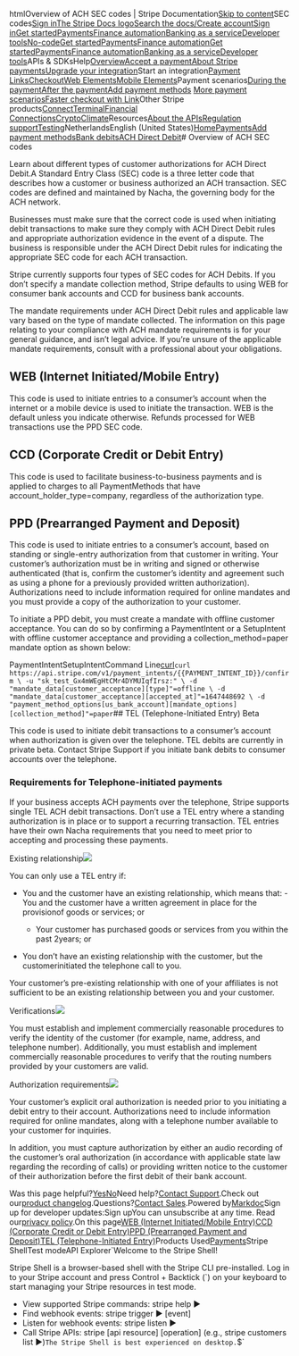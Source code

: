 htmlOverview of ACH SEC codes | Stripe Documentation[Skip to content](#main-content)SEC codes[Sign in](https://dashboard.stripe.com/login?redirect=https%3A%2F%2Fdocs.stripe.com%2Fpayments%2Fach-debit%2Fsec-codes)[The Stripe Docs logo](/)[Search the docs/](#)[Create account](https://dashboard.stripe.com/register)[Sign in](https://dashboard.stripe.com/login?redirect=https%3A%2F%2Fdocs.stripe.com%2Fpayments%2Fach-debit%2Fsec-codes)[Get started](/get-started)[Payments](/payments)[Finance automation](/finance-automation)[Banking as a service](/financial-services)[Developer tools](/development)[No-code](/no-code)[Get started](/get-started)[Payments](/payments)[Finance automation](/finance-automation)[](#)[Get started](/get-started)[Payments](/payments)[Finance automation](/finance-automation)[Banking as a service](/financial-services)[Developer tools](/development)[](#)APIs & SDKsHelp[Overview](/docs/payments)[Accept a payment](#)[About Stripe payments](#)[Upgrade your integration](/docs/payments/upgrades)Start an integration[Payment Links](#)[Checkout](#)[Web Elements](#)[Mobile Elements](#)Payment scenarios[During the payment](#)[After the payment](#)[Add payment methods](#)
[More payment scenarios](#)[Faster checkout with Link](#)Other Stripe products[Connect](#)[Terminal](#)[Financial Connections](#)[Crypto](#)[Climate](#)Resources[About the APIs](#)[Regulation support](#)[Testing](/docs/testing)NetherlandsEnglish (United States)[](#)[](#)[Home](/docs)[Payments](/docs/payments)[Add payment methods](/docs/payments/payment-methods/overview)[Bank debits](/docs/payments/bank-debits)[ACH Direct Debit](/docs/payments/ach-debit)# Overview of ACH SEC codes

Learn about different types of customer authorizations for ACH Direct Debit.A Standard Entry Class (SEC) code is a three letter code that describes how a customer or business authorized an ACH transaction. SEC codes are defined and maintained by Nacha, the governing body for the ACH network.

Businesses must make sure that the correct code is used when initiating debit transactions to make sure they comply with ACH Direct Debit rules and appropriate authorization evidence in the event of a dispute. The business is responsible under the ACH Direct Debit rules for indicating the appropriate SEC code for each ACH transaction.

Stripe currently supports four types of SEC codes for ACH Debits. If you don’t specify a mandate collection method, Stripe defaults to using WEB for consumer bank accounts and CCD for business bank accounts.

The mandate requirements under ACH Direct Debit rules and applicable law vary based on the type of mandate collected. The information on this page relating to your compliance with ACH mandate requirements is for your general guidance, and isn’t legal advice. If you’re unsure of the applicable mandate requirements, consult with a professional about your obligations.

## WEB (Internet Initiated/Mobile Entry)

This code is used to initiate entries to a consumer’s account when the internet or a mobile device is used to initiate the transaction. WEB is the default unless you indicate otherwise. Refunds processed for WEB transactions use the PPD SEC code.

## CCD (Corporate Credit or Debit Entry)

This code is used to facilitate business-to-business payments and is applied to charges to all PaymentMethods that have account_holder_type=company, regardless of the authorization type.

## PPD (Prearranged Payment and Deposit)

This code is used to initiate entries to a consumer’s account, based on standing or single-entry authorization from that customer in writing. Your customer’s authorization must be in writing and signed or otherwise authenticated (that is, confirm the customer’s identity and agreement such as using a phone for a previously provided written authorization). Authorizations need to include information required for online mandates and you must provide a copy of the authorization to your customer.

To initiate a PPD debit, you must create a mandate with offline customer acceptance. You can do so by confirming a PaymentIntent or a SetupIntent with offline customer acceptance and providing a collection_method=paper mandate option as shown below:

PaymentIntentSetupIntentCommand Line[curl](#)`curl https://api.stripe.com/v1/payment_intents/{{PAYMENT_INTENT_ID}}/confirm \
  -u "sk_test_Gx4mWEgHtCMr4DYMUIqfIrsz:" \
  -d "mandate_data[customer_acceptance][type]"=offline \
  -d "mandate_data[customer_acceptance][accepted_at]"=1647448692 \
  -d "payment_method_options[us_bank_account][mandate_options][collection_method]"=paper`## TEL (Telephone-Initiated Entry) Beta

This code is used to initiate debit transactions to a consumer’s account when authorization is given over the telephone. TEL debits are currently in private beta. Contact Stripe Support if you initiate bank debits to consumer accounts over the telephone.

### Requirements for Telephone-initiated payments

If your business accepts ACH payments over the telephone, Stripe supports single TEL ACH debit transactions. Don’t use a TEL entry where a standing authorization is in place or to support a recurring transaction. TEL entries have their own Nacha requirements that you need to meet prior to accepting and processing these payments.

Existing relationship![](https://b.stripecdn.com/docs-statics-srv/assets/fcc3a1c24df6fcffface6110ca4963de.svg)

You can only use a TEL entry if:

- You and the customer have an existing relationship, which means that:  - You and the customer have a written agreement in place for the provisionof goods or services; or
  - Your customer has purchased goods or services from you within the past 2years; or


- You don’t have an existing relationship with the customer, but the customerinitiated the telephone call to you.

Your customer’s pre-existing relationship with one of your affiliates is not sufficient to be an existing relationship between you and your customer.

Verifications![](https://b.stripecdn.com/docs-statics-srv/assets/fcc3a1c24df6fcffface6110ca4963de.svg)

You must establish and implement commercially reasonable procedures to verify the identity of the customer (for example, name, address, and telephone number). Additionally, you must establish and implement commercially reasonable procedures to verify that the routing numbers provided by your customers are valid.

Authorization requirements![](https://b.stripecdn.com/docs-statics-srv/assets/fcc3a1c24df6fcffface6110ca4963de.svg)

Your customer’s explicit oral authorization is needed prior to you initiating a debit entry to their account. Authorizations need to include information required for online mandates, along with a telephone number available to your customer for inquiries.

In addition, you must capture authorization by either an audio recording of the customer’s oral authorization (in accordance with applicable state law regarding the recording of calls) or providing written notice to the customer of their authorization before the first debit of their bank account.

Was this page helpful?[Yes](#)[No](#)Need help?[Contact Support](https://support.stripe.com/).Check out our[product changelog](https://stripe.com/blog/changelog).Questions?[Contact Sales](https://stripe.com/contact/sales).Powered by[Markdoc](https://markdoc.dev)Sign up for developer updates:Sign upYou can unsubscribe at any time. Read our[privacy policy](https://stripe.com/privacy).On this page[WEB (Internet Initiated/Mobile Entry)](#web-sec-code)[CCD (Corporate Credit or Debit Entry)](#ccd-sec-code)[PPD (Prearranged Payment and Deposit)](#ppd-sec-code)[TEL (Telephone-Initiated Entry)](#tel-sec-code)Products Used[Payments](/payments)Stripe ShellTest modeAPI Explorer[](https://stripe.com/docs/stripe-cli#install)`Welcome to the Stripe Shell!

Stripe Shell is a browser-based shell with the Stripe CLI pre-installed. Log in to your
Stripe account and press Control + Backtick (`) on your keyboard to start managing your Stripe
resources in test mode.

- View supported Stripe commands: stripe help ▶️
- Find webhook events: stripe trigger ▶️ [event]
- Listen for webhook events: stripe listen ▶
- Call Stripe APIs: stripe [api resource] [operation] (e.g., stripe customers list ▶️)`The Stripe Shell is best experienced on desktop.`$`